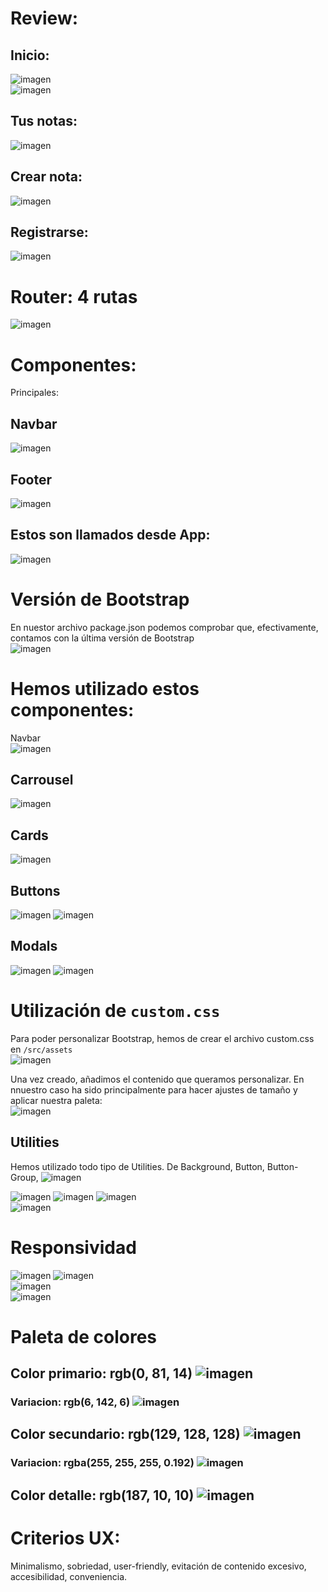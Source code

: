 # Review: 
## Inicio: 
![imagen](https://user-images.githubusercontent.com/91744454/223590926-fb026e73-96b4-46bc-8d9a-921843f00bb6.png)  
![imagen](https://user-images.githubusercontent.com/91744454/223590948-baca77e4-8479-47d3-94bd-e2b6cd6a3e0d.png)

## Tus notas:  
![imagen](https://user-images.githubusercontent.com/91744454/223590996-938f4eb5-a7fb-44ce-8d1f-fc54542115ed.png)

## Crear nota:  
![imagen](https://user-images.githubusercontent.com/91744454/223591041-8c1fd315-3c82-434a-a668-8db5a82c1b2f.png)

## Registrarse:  
![imagen](https://user-images.githubusercontent.com/91744454/223591114-2e461bac-9439-41f7-8ab5-9abb11ad2fb0.png)


# Router: 4 rutas  
![imagen](https://user-images.githubusercontent.com/91744454/223586377-f2d83d6d-0e82-4124-a71b-7b447bb22ba0.png)

# Componentes: 
Principales: 
## Navbar  
![imagen](https://user-images.githubusercontent.com/91744454/223586470-52362113-b047-43ba-82ca-95e0f7e71d51.png)
  
## Footer  
![imagen](https://user-images.githubusercontent.com/91744454/223586551-06a20e4d-721e-4495-b6d0-f43d8fbc0524.png)

## Estos son llamados desde App:  
![imagen](https://user-images.githubusercontent.com/91744454/223586597-407105bf-6331-44ae-95b3-c06bec8dbe49.png)
  
  
# Versión de Bootstrap  
En nuestor archivo package.json podemos comprobar que, efectivamente, contamos con la última versión de Bootstrap  
![imagen](https://user-images.githubusercontent.com/91744454/223586809-326c7b1a-c42d-4499-8f20-e56516bbaf00.png)

# Hemos utilizado estos componentes:  
Navbar  
![imagen](https://user-images.githubusercontent.com/91744454/223586879-feda69a9-3cae-4f48-a498-a2c62fc4c6bf.png)

## Carrousel    
![imagen](https://user-images.githubusercontent.com/91744454/223586967-1f6e5079-06f3-49a3-b2c1-eda574055814.png)
  
##  Cards  
![imagen](https://user-images.githubusercontent.com/91744454/223587016-835487a2-9736-446d-b503-377a504e7084.png)

## Buttons    
![imagen](https://user-images.githubusercontent.com/91744454/223587067-1882438e-ef2b-494c-99b8-25457aceb4a2.png)
![imagen](https://user-images.githubusercontent.com/91744454/223587102-9bef34ef-6a88-4c34-85f2-1221bfe9de9e.png)
 
##  Modals  
![imagen](https://user-images.githubusercontent.com/91744454/223587212-09841e15-b027-44f8-a80f-b7de901bc62c.png)
![imagen](https://user-images.githubusercontent.com/91744454/223587236-b727bea0-69bd-4c1c-b6cf-fbea8a02dd06.png)

# Utilización de `custom.css`  
Para poder personalizar Bootstrap, hemos de crear el archivo custom.css en `/src/assets`  
![imagen](https://user-images.githubusercontent.com/91744454/223588102-652b4f30-6e81-48a9-910c-d9e4f176aea9.png)

Una vez creado, añadimos el contenido que queramos personalizar. En nnuestro caso ha sido principalmente para hacer ajustes de tamaño y aplicar nuestra paleta:  
![imagen](https://user-images.githubusercontent.com/91744454/223587414-98b459f0-c71a-4c07-bfa2-7640ee47faf9.png)  

## Utilities  
Hemos utilizado todo tipo de Utilities. De Background, Button, Button-Group, 
![imagen](https://user-images.githubusercontent.com/91744454/223589244-80500359-ae3e-4baf-bd46-3b1257ee3e9c.png)

![imagen](https://user-images.githubusercontent.com/91744454/223588966-b0f1cd3b-3e45-4e11-9234-799ba5355fce.png)
![imagen](https://user-images.githubusercontent.com/91744454/223588980-38cf3855-5ce3-4f77-8af0-e4fe6cda9a79.png)
![imagen](https://user-images.githubusercontent.com/91744454/223589057-918bed32-a6dc-47df-b3f0-ce6ef3a5c107.png)  
![imagen](https://user-images.githubusercontent.com/91744454/223589090-931d66f6-f784-4a25-9bdd-f7dc3cb1a34b.png)



# Responsividad 
![imagen](https://user-images.githubusercontent.com/91744454/223589560-93ac456c-81ea-4c92-92f1-d0714a7dada7.png)
![imagen](https://user-images.githubusercontent.com/91744454/223589748-dcccac1a-ec27-4e3a-b06d-f153cf9aa988.png)  
![imagen](https://user-images.githubusercontent.com/91744454/223589793-b402aaab-5bb1-49aa-a368-25f6bd0d1bdd.png)  
![imagen](https://user-images.githubusercontent.com/91744454/223589825-66ef825d-4562-4894-bda9-670dd660b4c0.png)
  
 # Paleta de colores
 ## Color primario: rgb(0, 81, 14) ![imagen](https://user-images.githubusercontent.com/91744454/223590448-8f9620ff-ff11-44ea-8ae8-6610eac4e167.png)

 ### Variacion: rgb(6, 142, 6)  ![imagen](https://user-images.githubusercontent.com/91744454/223590704-8e85efa7-233a-4993-bc06-91d4c50a85e8.png)
 
 ## Color secundario: rgb(129, 128, 128)  ![imagen](https://user-images.githubusercontent.com/91744454/223590582-49adec52-ea9f-4d95-b58d-3dca50d94572.png)
 ### Variacion: rgba(255, 255, 255, 0.192)  ![imagen](https://user-images.githubusercontent.com/91744454/223590660-d350a6cf-1abd-47fb-bcb8-036d6ee753cc.png)

 
 ## Color detalle: rgb(187, 10, 10)  ![imagen](https://user-images.githubusercontent.com/91744454/223590769-1fd37687-6bc0-4691-8458-caac3bfb7071.png)


# Criterios UX: 
Minimalismo, sobriedad, user-friendly, evitación de contenido excesivo, accesibilidad, conveniencia.
